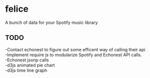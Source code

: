 # felice
A bunch of data for your Spotify music library <br>
<h2>TODO</h2>
-Contact echonest to figure out some efficent way of calling their api <br>
-Implement require js to modularize Spotify and Echonest API calls. <br>
-Echonest jsonp calls <br>
-d3js animated pie chart <br>
-d3js time line graph <br>
